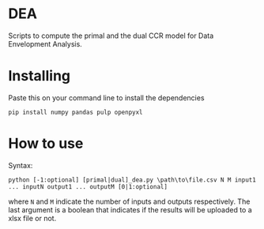 # DEA

Scripts to compute the primal and the dual CCR model for Data Envelopment Analysis.

# Installing

Paste this on your command line to install the dependencies

```
pip install numpy pandas pulp openpyxl
```

# How to use

Syntax:

```
python [-1:optional] [primal|dual]_dea.py \path\to\file.csv N M input1 ... inputN output1 ... outputM [0|1:optional]
```

where ``N`` and ``M`` indicate the number of inputs and outputs respectively.
The last argument is a boolean that indicates if the results will be uploaded to a xlsx file or not.
